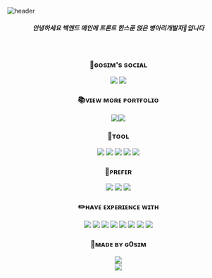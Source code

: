 


![header](https://capsule-render.vercel.app/api?type=waving&color=timeGradient&text=Introduce%20about%20G0sim&animation=twinkling&fontSize=35&fontAlignY=40&fontAlign=50&height=250)


<div align="center">

##### 안녕하세요 백엔드 메인에 프론트 한스푼 얹은 병아리개발자🐣입니다 
<br/>


### 🐾ɢᴏsɪᴍ's sᴏᴄɪᴀʟ
<img src="https://img.shields.io/badge/se0y0ung_-5865F2?style=flat-square&logo=discord&logoColor=white"/> <img src="https://img.shields.io/badge/se0y0ung.2807-EA4335?style=flat-square&logo=gmail&logoColor=white"/>


### 📚ᴠɪᴇᴡ ᴍᴏʀᴇ ᴘᴏʀᴛғᴏʟɪᴏ
<img src="https://img.shields.io/badge/🔗-white?style=flat-square"/><a href="https://www.notion.so/29ea38a8c2aa4567b2cf7b33f7b4eb07?pvs=4"><img src="http://img.shields.io/badge/NOTION-000000?style=flat-square&logo=notion&link=https://www.notion.so/29ea38a8c2aa4567b2cf7b33f7b4eb07?pvs=4"/></a><br/>


### 🔧ᴛᴏᴏʟ
<img src="https://img.shields.io/badge/ECLIPSE%20IDE-2C2255?style=flat-square&logo=eclipseide&logoColor=white"/>
<img src="https://img.shields.io/badge/VISUAL%20STUDIO%20CODE-007ACC?style=flat-square&logo=visualstudiocode&logoColor=white"/>
<img src="https://img.shields.io/badge/POSTMAN-FF6C37?style=flat-square&logo=postman&logoColor=white"/>
<img src="https://img.shields.io/badge/INTELLIJ%20IDE-000000?style=flat-square&logo=intellijidea&logoColor=white"/>
<img src="https://img.shields.io/badge/GITHUB-181717?style=flat-square&logo=github&logoColor=white"/>


### 📌ᴘʀᴇғᴇʀ
<img src="https://img.shields.io/badge/JAVA-0078D6?style=flat-square"/>
<img src="https://img.shields.io/badge/SPRING%20BOOT-6DB33F?style=flat-square&logo=springboot&logoColor=white"/>
<img src="https://img.shields.io/badge/ORACLE%20SQL-F80000?style=flat-square&logo=oracle&logoColor=white"/>


### ✏️ʜᴀᴠᴇ ᴇxᴘᴇʀɪᴇɴᴄᴇ ᴡɪᴛʜ
<img src="https://img.shields.io/badge/MYBATIS-C4242B?style=flat-squar"/>
<img src="https://img.shields.io/badge/HTML5-E34F26?style=flat-square&logo=html5&logoColor=white"/>
<img src="https://img.shields.io/badge/LINUX-FCC624?style=flat-square&logo=linux&logoColor=black"/>
<img src="https://img.shields.io/badge/JAVASCRIPT-FFD95A?style=flat-square&logo=javascript&logoColor=black"/>
<img src="https://img.shields.io/badge/DATA%20JPA-6DB33F?style=flat-square&logo=spring&logoColor=white"/>
<img src="https://img.shields.io/badge/REACT-61DAFB?style=flat-square&logo=react&logoColor=black"/>
<img src="https://img.shields.io/badge/CSS3-1572B6?style=flat-square&logo=css3&logoColor=white"/>
<img src="https://img.shields.io/badge/MYSQL-4479A1?style=flat-square&logo=mysql&logoColor=white"/>


### 🔗ᴍᴀᴅᴇ ʙʏ ɢ0sɪᴍ
<img src="https://img.shields.io/badge/🔗-white?style=flat-square"/>
<br/>
<img src="https://img.shields.io/badge/🔗-white?style=flat-square"/>
<!--
<hr/>

![G0sim's GitHub stats](https://github-readme-stats.vercel.app/api?username=G0sim&show_icons=true&theme=vue)
![Top Langs](https://github-readme-stats.vercel.app/api/top-langs/?username=G0sim&layout=compact&theme=vue)
--!>
</div>
